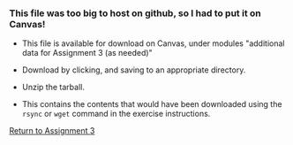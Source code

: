 ### This file was too big to host on github, so I had to put it on Canvas!

- This file is available for download on Canvas, under modules "additional data for Assignment 3 (as needed)"

- Download by clicking, and saving to an appropriate directory.
- Unzip the tarball.
- This contains the contents that would have been downloaded using the `rsync` or `wget` command in the exercise instructions.

[Return to Assignment 3](Assignment_3.md)
